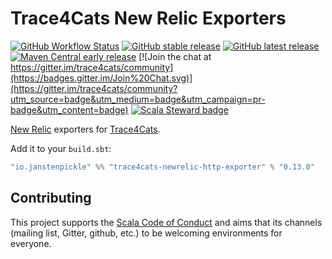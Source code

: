 # Trace4Cats New Relic Exporters

[![GitHub Workflow Status](https://img.shields.io/github/workflow/status/trace4cats/trace4cats-newrelic/Continuous%20Integration)](https://github.com/trace4cats/trace4cats-newrelic/actions?query=workflow%3A%22Continuous%20Integration%22)
[![GitHub stable release](https://img.shields.io/github/v/release/trace4cats/trace4cats-newrelic?label=stable&sort=semver)](https://github.com/trace4cats/trace4cats-newrelic/releases)
[![GitHub latest release](https://img.shields.io/github/v/release/trace4cats/trace4cats-newrelic?label=latest&include_prereleases&sort=semver)](https://github.com/trace4cats/trace4cats-newrelic/releases)
[![Maven Central early release](https://img.shields.io/maven-central/v/io.janstenpickle/trace4cats-newrelic-http-exporter_2.13?label=early)](https://maven-badges.herokuapp.com/maven-central/io.janstenpickle/trace4cats-newrelic-http-exporter_2.13)
[![Join the chat at https://gitter.im/trace4cats/community](https://badges.gitter.im/Join%20Chat.svg)](https://gitter.im/trace4cats/community?utm_source=badge&utm_medium=badge&utm_campaign=pr-badge&utm_content=badge)
[![Scala Steward badge](https://img.shields.io/badge/Scala_Steward-helping-blue.svg?style=flat&logo=data:image/png;base64,iVBORw0KGgoAAAANSUhEUgAAAA4AAAAQCAMAAAARSr4IAAAAVFBMVEUAAACHjojlOy5NWlrKzcYRKjGFjIbp293YycuLa3pYY2LSqql4f3pCUFTgSjNodYRmcXUsPD/NTTbjRS+2jomhgnzNc223cGvZS0HaSD0XLjbaSjElhIr+AAAAAXRSTlMAQObYZgAAAHlJREFUCNdNyosOwyAIhWHAQS1Vt7a77/3fcxxdmv0xwmckutAR1nkm4ggbyEcg/wWmlGLDAA3oL50xi6fk5ffZ3E2E3QfZDCcCN2YtbEWZt+Drc6u6rlqv7Uk0LdKqqr5rk2UCRXOk0vmQKGfc94nOJyQjouF9H/wCc9gECEYfONoAAAAASUVORK5CYII=)](https://scala-steward.org)


[New Relic] exporters for [Trace4Cats].

Add it to your `build.sbt`:

```scala
"io.janstenpickle" %% "trace4cats-newrelic-http-exporter" % "0.13.0"
```


## Contributing

This project supports the [Scala Code of Conduct](https://typelevel.org/code-of-conduct.html) and aims that its channels
(mailing list, Gitter, github, etc.) to be welcoming environments for everyone.

[Trace4Cats]: https://github.com/trace4cats/trace4cats
[New Relic]: https://newrelic.com
